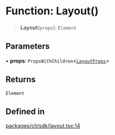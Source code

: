 # Function: Layout()

> **Layout**(`props`): `Element`

## Parameters

• **props**: `PropsWithChildren`\<[`LayoutProps`](../interfaces/LayoutProps.md)\>

## Returns

`Element`

## Defined in

[packages/cli/sdk/layout.tsx:14](https://github.com/andreisergiu98/baeta/blob/277f62f15bfdecc05d507a84e60b62e5bc08a747/packages/cli/sdk/layout.tsx#L14)
